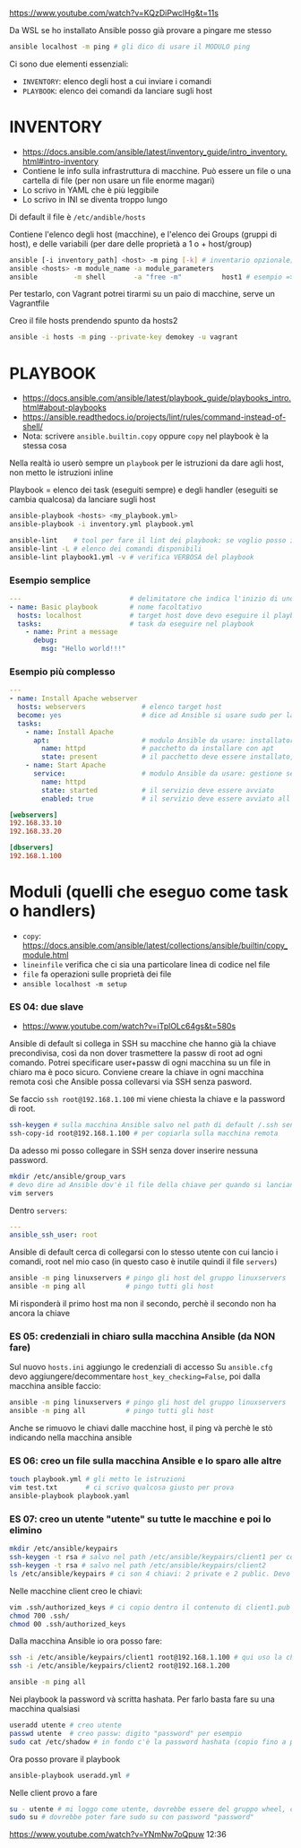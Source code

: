 https://www.youtube.com/watch?v=KQzDiPwclHg&t=11s

Da WSL se ho installato Ansible posso già provare a pingare me stesso
```bash
ansible localhost -m ping # gli dico di usare il MODULO ping
```
Ci sono due elementi essenziali:
- `INVENTORY`: elenco degli host a cui inviare i comandi
- `PLAYBOOK`:  elenco dei comandi da lanciare sugli host


# INVENTORY
- https://docs.ansible.com/ansible/latest/inventory_guide/intro_inventory.html#intro-inventory
- Contiene le info sulla infrastruttura di macchine. Può essere un file o una cartella di file (per non usare un file enorme magari)
- Lo scrivo in YAML che è più leggibile
- Lo scrivo in INI se diventa troppo lungo

Di default il file è `/etc/andible/hosts`

Contiene l'elenco degli host (macchine), e l'elenco dei Groups (gruppi di host), e delle variabili (per dare delle proprietà a 1 o + host/group)

```bash
ansible [-i inventory_path] <host> -m ping [-k] # inventario opzionale; -k mi chiede la passw SSH
ansible <hosts> -m module_name -a module_parameters
ansible         -m shell       -a "free -m"          host1 # esempio => magari mi abituo a mettere 
```
Per testarlo, con Vagrant potrei tirarmi su un paio di macchine, serve un Vagrantfile

Creo il file hosts prendendo spunto da hosts2
```bash
ansible -i hosts -m ping --private-key demokey -u vagrant
```

# PLAYBOOK
- https://docs.ansible.com/ansible/latest/playbook_guide/playbooks_intro.html#about-playbooks
- https://ansible.readthedocs.io/projects/lint/rules/command-instead-of-shell/
- Nota: scrivere `ansible.builtin.copy` oppure `copy` nel playbook è la stessa cosa

Nella realtà io userò sempre un `playbook` per le istruzioni da dare agli host, non metto le istruzioni inline

Playbook = elenco dei task (eseguiti sempre) e degli handler (eseguiti se cambia qualcosa) da lanciare sugli host
```bash
ansible-playbook <hosts> <my_playbook.yml>
ansible-playbook -i inventory.yml playbook.yml

ansible-lint    # tool per fare il lint dei playbook: se voglio posso installarlo
ansible-lint -L # elenco dei comandi disponibili
ansible-lint playbook1.yml -v # verifica VERBOSA del playbook
```

### Esempio semplice
```yaml
---                           # delimitatore che indica l'inizio di uno YAML
- name: Basic playbook        # nome facoltativo
  hosts: localhost            # target host dove devo eseguire il playbook
  tasks:                      # task da eseguire nel playbook
    - name: Print a message
      debug:
        msg: "Hello world!!!"
```

### Esempio più complesso
```yaml
---                           
- name: Install Apache webserver        
  hosts: webservers              # elenco target host
  become: yes                    # dice ad Ansible si usare sudo per lanciare i comandi
  tasks:                      
    - name: Install Apache
      apt:                       # modulo Ansible da usare: installatore di pkg
        name: httpd              # pacchetto da installare con apt
        state: present           # il pacchetto deve essere installato, se non è già presente
    - name: Start Apache
      service:                   # modulo Ansible da usare: gestione servizi sugli host target
        name: httpd
        state: started           # il servizio deve essere avviato
        enabled: true            # il servizio deve essere avviato all'avvio della macchina
```
```ini
[webservers]
192.168.33.10
192.168.33.20

[dbservers]
192.168.1.100
```



# Moduli (quelli che eseguo come task o handlers)
- `copy`: https://docs.ansible.com/ansible/latest/collections/ansible/builtin/copy_module.html
- `lineinfile` verifica che ci sia una particolare linea di codice nel file
- `file` fa operazioni sulle proprietà dei file
- `ansible localhost -m setup`


### ES 04: due slave
- https://www.youtube.com/watch?v=iTplOLc64gs&t=580s

Ansible di default si collega in SSH su macchine che hanno già la chiave precondivisa, così da non dover trasmettere la passw di root ad ogni comando. 
Potrei specificare user+passw di ogni macchina su un file in chiaro ma è poco sicuro. Conviene creare la chiave in ogni macchina remota così che Ansible possa collevarsi via SSH senza pasword. 

Se faccio `ssh root@192.168.1.100` mi viene chiesta la chiave e la password di root.
```bash
ssh-keygen # sulla macchina Ansible salvo nel path di default /.ssh senza passphrase
ssh-copy-id root@192.168.1.100 # per copiarla sulla macchina remota
```
Da adesso mi posso collegare in SSH senza dover inserire nessuna password.
```bash
mkdir /etc/ansible/group_vars
# devo dire ad Ansible dov'è il file della chiave per quando si lanciano dei comandi alla macchina remota
vim servers
```

Dentro `servers`: 
```yaml
---
ansible_ssh_user: root
```
Ansible di default cerca di collegarsi con lo stesso utente con cui lancio i comandi, root nel mio caso (in questo caso è inutile quindi il file `servers`)
```bash
ansible -m ping linuxservers # pingo gli host del gruppo linuxservers
ansible -m ping all          # pingo tutti gli host
```
Mi risponderà il primo host ma non il secondo, perchè il secondo non ha ancora la chiave


### ES 05: credenziali in chiaro sulla macchina Ansible (da NON fare)
Sul nuovo `hosts.ini` aggiungo le credenziali di accesso
Su `ansible.cfg` devo aggiungere/decommentare `host_key_checking=False`, poi dalla macchina ansible faccio:
```bash
ansible -m ping linuxservers # pingo gli host del gruppo linuxservers
ansible -m ping all          # pingo tutti gli host
```
Anche se rimuovo le chiavi dalle macchine host, il ping và perchè le stò indicando nella macchina ansible


### ES 06: creo un file sulla macchina Ansible e lo sparo alle altre
```bash
touch playbook.yml # gli metto le istruzioni
vim test.txt       # ci scrivo qualcosa giusto per prova
ansible-playbook playbook.yaml
```


### ES 07: creo un utente "utente" su tutte le macchine e poi lo elimino
```bash
mkdir /etc/ansible/keypairs
ssh-keygen -t rsa # salvo nel path /etc/ansible/keypairs/client1 per comodità
ssh-keygen -t rsa # salvo nel path /etc/ansible/keypairs/client2 
ls /etc/ansible/keypairs # ci son 4 chiavi: 2 private e 2 public. Devo spedire le public alle macchine
```

Nelle macchine client creo le chiavi:
```bash
vim .ssh/authorized_keys # ci copio dentro il contenuto di client1.pub
chmod 700 .ssh/
chmod 00 .ssh/authorized_keys
```

Dalla macchina Ansible io ora posso fare:
```bash
ssh -i /etc/ansible/keypairs/client1 root@192.168.1.100 # qui uso la chiave privata
ssh -i /etc/ansible/keypairs/client2 root@192.168.1.200 

ansible -m ping all
```

Nei playbook la password và scritta hashata. Per farlo basta fare su una macchina qualsiasi
```bash
useradd utente # creo utente
passwd utente  # creo passw: digito "password" per esempio
sudo cat /etc/shadow # in fondo c'è la password hashata (copio fino a prima dei due punti :)
```
Ora posso provare il playbook
```bash
ansible-playbook useradd.yml # 
```
Nelle client provo a fare
```bash
su - utente # mi loggo come utente, dovrebbe essere del gruppo wheel, che fa parte di root
sudo su # dovrebbe poter fare sudo su con password "password"
```

https://www.youtube.com/watch?v=YNmNw7oQpuw 12:36